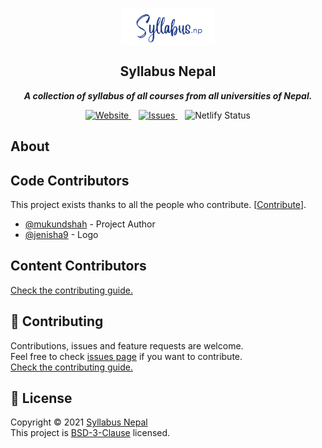 <p align="center">
 <img width="150px" src="./Syllabus.NP.svg" align="center" alt="Syllabus Nepal" />
 <h2 align="center">Syllabus Nepal</h2>
 <!-- <hr/> -->
 <p align="center"><b><i>A collection of syllabus of all courses from all universities of Nepal.</i></b></p>
</p>

<p align="center">
<a href="https://syllabus-np.netlify.app">
<img alt="Website" src="https://img.shields.io/website?url=https%3A%2F%2Fsyllabus-np.netlify.app">
<a>
<span>&nbsp;&nbsp;</span>
<a href="https://github.com/mukundshah/syllabusnepal/issues">
<img alt="Issues" src="https://img.shields.io/github/issues/mukundshah/syllabusnepal?color=2563EB">
<a>
<span>&nbsp;&nbsp;</span>
<img alt="Netlify Status" src="https://api.netlify.com/api/v1/badges/c3746156-e5f8-4928-bf6d-1b46e592e565/deploy-status">
</a>
</p>

## About

## Code Contributors

This project exists thanks to all the people who contribute. [[Contribute](CONTRIBUTING.md)].

-  [@mukundshah](https://github.com/mukundshah/) - Project Author
-  [@jenisha9](https://github.com/jenisha9) - Logo

## Content Contributors

[Check the contributing guide.](https://github.com/mukundshah/syllabusnepal/blob/main/CONTRIBUTING.md)

## 🤝 Contributing

Contributions, issues and feature requests are welcome.<br/>
Feel free to check [issues page](https://github.com/mukundshah/syllabusnepal/issues) if you want to contribute.<br/>
[Check the contributing guide.](https://github.com/mukundshah/syllabusnepal/blob/main/CONTRIBUTING.md)

## 📝 License

Copyright © 2021 [Syllabus Nepal](https://syllabus-np.netlify.app)<br/>
This project is [BSD-3-Clause](https://github.com/mukundshah/syllabusnepal/blob/main/LICENSE) licensed.

